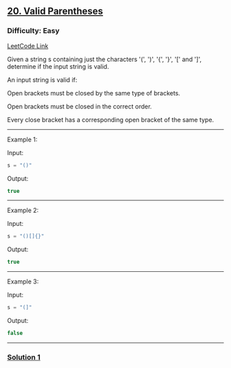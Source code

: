 ## [20. Valid Parentheses](https://leetcode.com/problems/valid-parentheses/)

### Difficulty: Easy

[LeetCode Link](https://leetcode.com/problems/valid-parentheses/)

Given a string s containing just the characters '(', ')', '{', '}', '[' and ']', determine if the input string is valid.

An input string is valid if:

Open brackets must be closed by the same type of brackets.

Open brackets must be closed in the correct order.

Every close bracket has a corresponding open bracket of the same type.

--------

Example 1:

Input:
```java
s = "()"
```

Output:
```java
true
```

---------

Example 2:

Input: 
```java
s = "()[]{}"
```

Output:
```java
true
```

---------

Example 3:

Input:
```java
s = "(]"
```

Output:
```java
false
```

--------

### [Solution 1](Sol-1.java)
